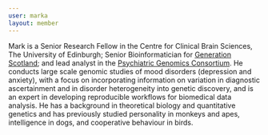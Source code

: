 ```yaml
---
user: marka
layout: member
---
```


Mark is a Senior Research Fellow in the Centre for Clinical Brain Sciences, The University of Edinburgh; Senior Bioinformatician for [Generation Scotland](https://genscot.ed.ac.uk); and lead analyst in the [Psychiatric Genomics Consortium](https://pgc.unc.edu). He conducts large scale genomic studies of mood disorders (depression and anxiety), with a focus on incorporating information on variation in diagnostic ascertainment and in disorder heterogeneity into genetic discovery, and is an expert in developing reproducible workflows for biomedical data analysis. He has a background in theoretical biology and quantitative genetics and has previously studied personality in monkeys and apes, intelligence in dogs, and cooperative behaviour in birds.
